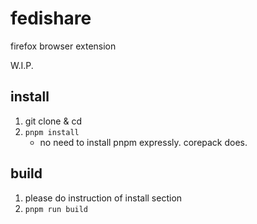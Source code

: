 # fedishare

firefox browser extension

W.I.P.

## install

1. git clone & cd
2. `pnpm install`
    * no need to install pnpm expressly. corepack does. 

## build

1. please do instruction of install section
2. `pnpm run build`